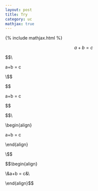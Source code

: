```yaml
---
layout: post
title: Try
category: uc
mathjax: true
---
```


{% include mathjax.html %}


$$ a + b = c $$

$$\\

a+b = c

\\$$

$$

a+b = c

$$


$$\\

\begin{align}

a+b = c

\end{align}

\\$$

$$\begin{align}

\\&a+b = c&\\

\end{align}$$
